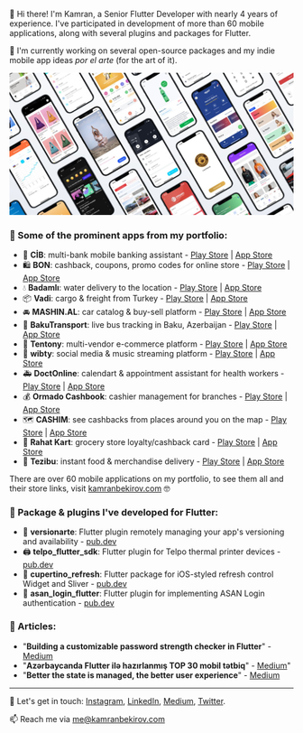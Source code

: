 👋 Hi there! I'm Kamran, a Senior Flutter Developer with nearly 4 years of experience. I've participated in development of more than 60 mobile applications, along with several plugins and packages for Flutter.

🌱 I'm currently working on several open-source packages and my indie mobile app ideas *por el arte* (for the art of it).

![Portfolio](https://raw.githubusercontent.com/kamranbekirovyz/kamranbekirovyz/main/kamran-portfolio.jpg)

### 🚀 Some of the prominent apps from my portfolio:
- 🏦 **CİB**: multi-bank mobile banking assistant - [Play Store](https://play.google.com/store/apps/details?id=az.cib.app) | [App Store](https://apps.apple.com/us/app/cib-az/id1541577214)
- 🛍️ **BON**: cashback, coupons, promo codes for online store - [Play Store](https://play.google.com/store/apps/details?id=com.bonpara.app) | [App Store](https://apps.apple.com/us/app/bonpara/id1636142117)
- 💧 **Badamlı**: water delivery to the location - [Play Store](https://play.google.com/store/apps/details?id=az.badamli.app) | [App Store](https://apps.apple.com/az/app/badaml%C4%B1/id1627914279)
- 📦 **Vadi**: cargo & freight from Turkey - [Play Store](https://play.google.com/store/apps/details?id=az.vadi.app) | [App Store](https://apps.apple.com/az/app/vadi-karqo/id1605375862)
- 🚘 **MASHIN.AL**: car catalog & buy-sell platform - [Play Store](https://play.google.com/store/apps/details?id=ventures.al.mashinal) | [App Store](https://apps.apple.com/ru/app/mashin-al-ma%C5%9F%C4%B1n-elanlar%C4%B1/id1588371190)
- 🚌 **BakuTransport**: live bus tracking in Baku, Azerbaijan - [Play Store](https://play.google.com/store/apps/details?id=app.bakutransport) | [App Store](https://apps.apple.com/us/app/bakutransport/id6444778640)
- 👕 **Tentony**: multi-vendor e-commerce platform - [Play Store](https://play.google.com/store/apps/details?id=com.tentony.app) | [App Store](https://apps.apple.com/az/app/tentony/id1630425777)
- 🎵 **wibty**: social media & music streaming platform - [Play Store](https://play.google.com/store/apps/details?id=com.wibty.wibty) | [App Store](https://apps.apple.com/az/app/wibty/id1568298650)
- 🚑 **DoctOnline**: calendart & appointment assistant for health workers - [Play Store](https://play.google.com/store/apps/details?id=com.doctazer.flutterAndroid) | [App Store](https://apps.apple.com/az/app/doctonline/id1487301839)
- 💰 **Ormado Cashbook**: cashier management for branches - [Play Store](https://play.google.com/store/apps/details?id=com.ormado.app) | [App Store](https://apps.apple.com/kw/app/ormado-operations/id1529717238)
- 🗺️ **CASHIM**: see cashbacks from places around you on the map - [Play Store](https://play.google.com/store/apps/details?id=az.cashim.app) | [App Store](https://apps.apple.com/us/app/cashim/id1621054850)
- 🏪 **Rahat Kart**: grocery store loyalty/cashback card - [Play Store](https://play.google.com/store/apps/details?id=frazex.com.inloya.rahat) | [App Store](https://apps.apple.com/us/app/rahat-kart/id1478512091)
- 🚚 **Tezibu**: instant food & merchandise delivery - [Play Store](https://play.google.com/store/apps/details?id=com.frazex.a7575.tezibu.client) | [App Store](https://apps.apple.com/az/app/tezibu-online-super-market/id1518022392)

There are over 60 mobile applications on my portfolio, to see them all and their store links, visit [kamranbekirov.com](https://kamranbekirov.com) 🤓

### 🔌 Package & plugins I've developed for Flutter:
- 🔢 **versionarte**: Flutter plugin remotely managing your app's versioning and availability - [pub.dev](https://pub.dev/packages/versionarte)
- 🖨 **telpo_flutter_sdk**: Flutter plugin for Telpo thermal printer devices - [pub.dev](https://pub.dev/packages/telpo_flutter_sdk)
- 🔄 **cupertino_refresh**: Flutter package for iOS-styled refresh control Widget and Sliver - [pub.dev](https://pub.dev/packages/cupertino_refresh)
- 🔑 **asan_login_flutter**: Flutter plugin for implementing ASAN Login authentication - [pub.dev](https://pub.dev/packages/asan_login_flutter)

### 📝 Articles:
- "**Building a customizable password strength checker in Flutter**" - [Medium](https://medium.com/@kamranbekirovyz/ac219650305a)
- "**Azərbaycanda Flutter ilə hazırlanmış TOP 30 mobil tətbiq**" - [Medium](https://medium.com/@kamranbekirovyz/78bf69a7e0c5)"
- "**Better the state is managed, the better user experience**" - [Medium](https://medium.com/design-bootcamp/ded901259012)

---

💬 Let's get in touch: [Instagram](https://instagram.com/kamranbekirovyz), [LinkedIn](https://linkedin.com/in/kamranbekirovyz), [Medium](https://medium.com/@kamranbekirovyz), [Twitter](https://twitter.com/kamranbekirovyz).

📫 Reach me via [me@kamranbekirov.com](mailto:me@kamranbekirov.com)
